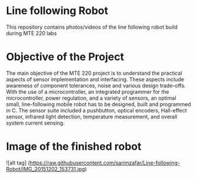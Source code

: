 # Line following Robot
This repository contains photos/videos of the line following robot build during MTE 220 labs

# Objective of the Project

The main objective of the MTE 220 project is to understand the practical aspects of sensor implementation and interfacing. These aspects include awareness of component tolerances, noise and various design trade-offs. With the use of a microcontroller, an integrated programmer for the microcontroller, power regulation, and a variety of sensors, an optimal small, line-following mobile robot has to be designed, built and programmed in C. The sensor suite included a pushbutton, optical encoders, Hall-effect sensor, infrared light detection, temperature measurement, and overall system current sensing.

# Image of the finished robot

![alt tag] (https://raw.githubusercontent.com/sarimzafar/Line-following-Robot/IMG_20151202_153731.jpg)


